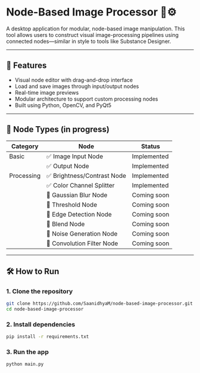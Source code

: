# Node-Based Image Processor 🎨⚙️

A desktop application for modular, node-based image manipulation. This tool allows users to construct visual image-processing pipelines using connected nodes—similar in style to tools like Substance Designer.

---

## 🚀 Features

- Visual node editor with drag-and-drop interface
- Load and save images through input/output nodes
- Real-time image previews
- Modular architecture to support custom processing nodes
- Built using Python, OpenCV, and PyQt5

---

## 🧠 Node Types (in progress)

| Category         | Node                          | Status       |
|------------------|-------------------------------|--------------|
| Basic            | ✅ Image Input Node            | Implemented |
|                  | ✅ Output Node                 | Implemented |
| Processing       | ✅ Brightness/Contrast Node    | Implemented |
|                  | ✅ Color Channel Splitter      | Implemented |
|                  | 🔧 Gaussian Blur Node          | Coming soon |
|                  | 🔧 Threshold Node              | Coming soon |
|                  | 🔧 Edge Detection Node         | Coming soon |
|                  | 🔧 Blend Node                  | Coming soon |
|                  | 🔧 Noise Generation Node       | Coming soon |
|                  | 🔧 Convolution Filter Node     | Coming soon |

---

## 🛠️ How to Run

### 1. Clone the repository

```bash
git clone https://github.com/SaanidhyaM/node-based-image-processor.git
cd node-based-image-processor
```

### 2. Install dependencies

```bash
pip install -r requirements.txt
```
### 3. Run the app

```bash
python main.py
```
